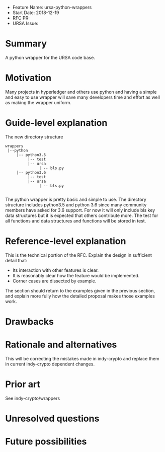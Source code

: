 - Feature Name: ursa-python-wrappers
- Start Date: 2018-12-19
- RFC PR: 
- URSA Issue: 

# Summary
[summary]: #summary

A python wrapper for the URSA code base. 

# Motivation
[motivation]: #motivation

Many projects in hyperledger and others use python and having a simple and easy to use wrapper
will save many developers time and effort as well as making the wrapper uniform. 

# Guide-level explanation
[guide-level-explanation]: #guide-level-explanation


The new directory structure

```
wrappers
 |--python
     |-- python3.5
          |-- test
          |-- ursa
               | -- bls.py
     |-- python3.6
          |-- test
          |-- ursa
               | -- bls.py


```
The python wrapper is pretty basic and simple to use. The directory structure includes python3.5 and python 3.6 since many
community members have asked for 3.6 support. For now it will only include bls key data structures but it is expected that
others contribute more. The test for all functions and data structures and functions will be stored in test.


# Reference-level explanation
[reference-level-explanation]: #reference-level-explanation

This is the technical portion of the RFC. Explain the design in sufficient detail that:

- Its interaction with other features is clear.
- It is reasonably clear how the feature would be implemented.
- Corner cases are dissected by example.

The section should return to the examples given in the previous section, and explain more fully how the detailed proposal makes those examples work.

# Drawbacks
[drawbacks]: #drawbacks


# Rationale and alternatives
[rationale-and-alternatives]: #rationale-and-alternatives

This will be correcting the mistakes made in indy-crypto and replace them in current indy-crypto dependent changes.

# Prior art
[prior-art]: #prior-art

See indy-crypto/wrappers

# Unresolved questions
[unresolved-questions]: #unresolved-questions


# Future possibilities
[future-possibilities]: #future-possibilities


